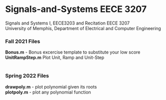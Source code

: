 # Signals-and-Systems EECE 3207
Signals and Systems I,  EECE3203 and Recitation EECE 3207 <br>
University of Memphis, Department of Electrical and Computer Engineering <br>


### Fall 2021 Files

**Bonus.m** - Bonus excercise template to substitute your low score  <br>
**UnitRampStep.m** Plot Unit, Ramp and Unit-Step <br> <br>

### Spring 2022 Files

**drawpoly.m** - plot polynomial given its roots <br>
**plotpoly.m** - plot any polynomial function <br>
